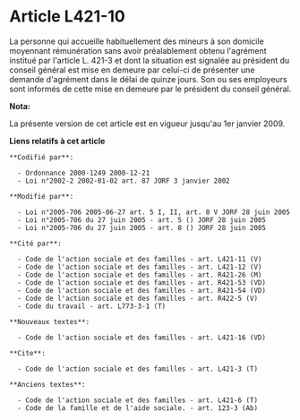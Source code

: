 # Article L421-10

La personne qui accueille habituellement des mineurs à son domicile moyennant rémunération sans avoir préalablement obtenu
l'agrément institué par l'article L. 421-3 et dont la situation est signalée au président du conseil général est mise en
demeure par celui-ci de présenter une demande d'agrément dans le délai de quinze jours. Son ou ses employeurs sont informés
de cette mise en demeure par le président du conseil général.

**Nota:**

La présente version de cet article est en vigueur jusqu'au 1er janvier 2009.

**Liens relatifs à cet article**

	**Codifié par**:

	  - Ordonnance 2000-1249 2000-12-21
	  - Loi n°2002-2 2002-01-02 art. 87 JORF 3 janvier 2002

	**Modifié par**:

	  - Loi n°2005-706 2005-06-27 art. 5 I, II, art. 8 V JORF 28 juin 2005
	  - Loi n°2005-706 du 27 juin 2005 - art. 5 () JORF 28 juin 2005
	  - Loi n°2005-706 du 27 juin 2005 - art. 8 () JORF 28 juin 2005

	**Cité par**:

	  - Code de l'action sociale et des familles - art. L421-11 (V)
	  - Code de l'action sociale et des familles - art. L421-12 (V)
	  - Code de l'action sociale et des familles - art. R421-26 (M)
	  - Code de l'action sociale et des familles - art. R421-53 (VD)
	  - Code de l'action sociale et des familles - art. R421-54 (VD)
	  - Code de l'action sociale et des familles - art. R422-5 (V)
	  - Code du travail - art. L773-3-1 (T)

	**Nouveaux textes**:

	  - Code de l'action sociale et des familles - art. L421-16 (VD)

	**Cite**:

	  - Code de l'action sociale et des familles - art. L421-3 (T)

	**Anciens textes**:

	  - Code de l'action sociale et des familles - art. L421-6 (T)
	  - Code de la famille et de l'aide sociale. - art. 123-3 (Ab)
